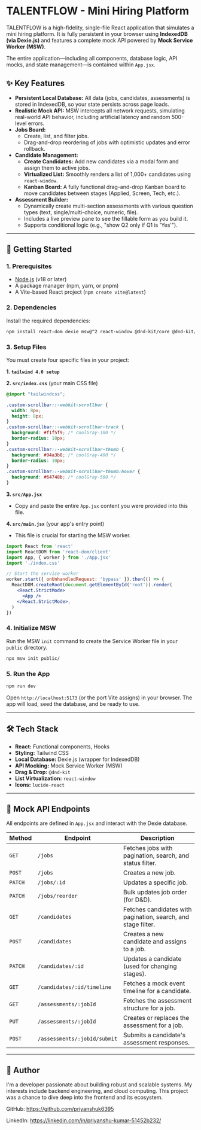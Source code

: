 # TALENTFLOW - Mini Hiring Platform

TALENTFLOW is a high-fidelity, single-file React application that simulates a mini hiring platform. It is fully persistent in your browser using **IndexedDB (via Dexie.js)** and features a complete mock API powered by **Mock Service Worker (MSW)**.

The entire application—including all components, database logic, API mocks, and state management—is contained within `App.jsx`.

## ✨ Key Features

  * **Persistent Local Database:** All data (jobs, candidates, assessments) is stored in IndexedDB, so your state persists across page loads.
  * **Realistic Mock API:** MSW intercepts all network requests, simulating real-world API behavior, including artificial latency and random 500-level errors.
  * **Jobs Board:**
      * Create, list, and filter jobs.
      * Drag-and-drop reordering of jobs with optimistic updates and error rollback.
  * **Candidate Management:**
      * **Create Candidates:** Add new candidates via a modal form and assign them to active jobs.
      * **Virtualized List:** Smoothly renders a list of 1,000+ candidates using `react-window`.
      * **Kanban Board:** A fully functional drag-and-drop Kanban board to move candidates between stages (Applied, Screen, Tech, etc.).
  * **Assessment Builder:**
      * Dynamically create multi-section assessments with various question types (text, single/multi-choice, numeric, file).
      * Includes a live preview pane to see the fillable form as you build it.
      * Supports conditional logic (e.g., "show Q2 only if Q1 is 'Yes'").

-----

## 🚀 Getting Started

### 1\. Prerequisites

  * [Node.js](https://nodejs.org/) (v18 or later)
  * A package manager (npm, yarn, or pnpm)
  * A Vite-based React project (`npm create vite@latest`)

### 2\. Dependencies

Install the required dependencies:

```bash
npm install react-dom dexie msw@^2 react-window @dnd-kit/core @dnd-kit/modifiers @dnd-kit/sortable @dnd-kit/utilities lucide-react
```

### 3\. Setup Files

You must create four specific files in your project:

**1. `tailwind 4.0 setup`**


**2. `src/index.css`** (your main CSS file)

```css
@import "tailwindcss";

.custom-scrollbar::-webkit-scrollbar {
  width: 8px;
  height: 8px;
}
.custom-scrollbar::-webkit-scrollbar-track {
  background: #f1f5f9; /* coolGray-100 */
  border-radius: 10px;
}
.custom-scrollbar::-webkit-scrollbar-thumb {
  background: #94a3b8; /* coolGray-400 */
  border-radius: 10px;
}
.custom-scrollbar::-webkit-scrollbar-thumb:hover {
  background: #64748b; /* coolGray-500 */
}
```

**3. `src/App.jsx`**

  * Copy and paste the entire `App.jsx` content you were provided into this file.

**4. `src/main.jsx`** (your app's entry point)

  * This file is crucial for starting the MSW worker.

<!-- end list -->

```jsx
import React from 'react'
import ReactDOM from 'react-dom/client'
import App, { worker } from './App.jsx'
import './index.css'

// Start the service worker
worker.start({ onUnhandledRequest: 'bypass' }).then(() => {
  ReactDOM.createRoot(document.getElementById('root')).render(
    <React.StrictMode>
      <App />
    </React.StrictMode>,
  )
})
```

### 4\. Initialize MSW

Run the MSW `init` command to create the Service Worker file in your `public` directory.

```bash
npx msw init public/
```

### 5\. Run the App

```bash
npm run dev
```

Open `http://localhost:5173` (or the port Vite assigns) in your browser. The app will load, seed the database, and be ready to use.

-----

## 🛠️ Tech Stack

  * **React:** Functional components, Hooks
  * **Styling:** Tailwind CSS
  * **Local Database:** Dexie.js (wrapper for IndexedDB)
  * **API Mocking:** Mock Service Worker (MSW)
  * **Drag & Drop:** `@dnd-kit`
  * **List Virtualization:** `react-window`
  * **Icons:** `lucide-react`

-----

## 🤖 Mock API Endpoints

All endpoints are defined in `App.jsx` and interact with the Dexie database.

| Method | Endpoint | Description |
| --- | --- | --- |
| `GET` | `/jobs` | Fetches jobs with pagination, search, and status filter. |
| `POST` | `/jobs` | Creates a new job. |
| `PATCH`| `/jobs/:id` | Updates a specific job. |
| `PATCH`| `/jobs/reorder` | Bulk updates job order (for D\&D). |
| `GET` | `/candidates` | Fetches candidates with pagination, search, and stage filter. |
| `POST` | `/candidates` | Creates a new candidate and assigns to a job. |
| `PATCH`| `/candidates/:id`| Updates a candidate (used for changing stages). |
| `GET` | `/candidates/:id/timeline` | Fetches a mock event timeline for a candidate. |
| `GET` | `/assessments/:jobId` | Fetches the assessment structure for a job. |
| `PUT` | `/assessments/:jobId` | Creates or replaces the assessment for a job. |
| `POST` | `/assessments/:jobId/submit` | Submits a candidate's assessment responses. |
---

## 👤 Author
I'm a developer passionate about building robust and scalable systems. My interests include backend engineering, and cloud computing. This project was a chance to dive deep into the frontend and its ecosystem.

GitHub: https://github.com/priyanshuk6395

LinkedIn: https://linkedin.com/in/priyanshu-kumar-51452b232/